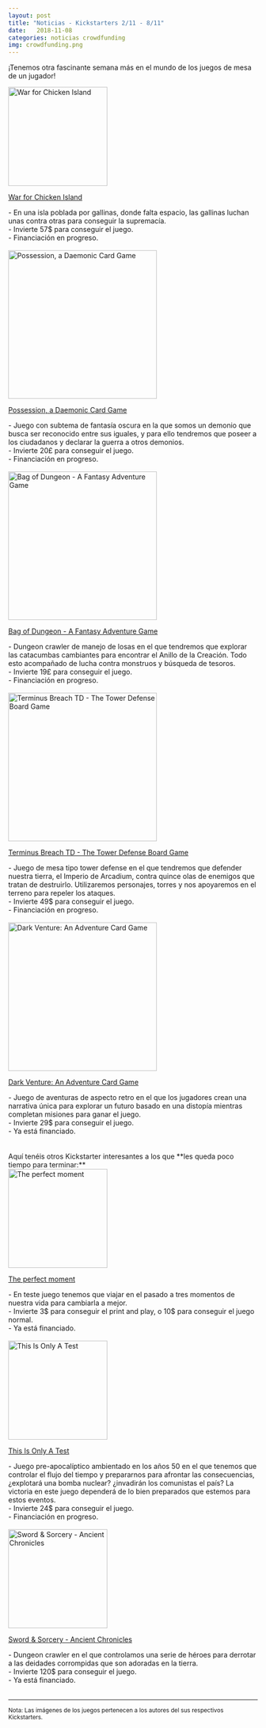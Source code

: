 ```yaml
---
layout: post
title: "Noticias - Kickstarters 2/11 - 8/11"
date:   2018-11-08
categories: noticias crowdfunding
img: crowdfunding.png
---
```


¡Tenemos otra fascinante semana más en el mundo de los juegos de mesa de un 
jugador! 

<div class="row">
    <div class="col-md-3">
        <img width="200" height="200"
            src="https://ksr-ugc.imgix.net/assets/023/162/242/06a3e930effb5bf9acf2f746ce7c741f_original.JPG?ixlib=rb-1.1.0&w=680&fit=max&v=1541520938&auto=format&gif-q=50&q=92&s=dddf5158cddc07e4f4aed2bfb86368d2"
        class="img-thumbnail" alt="War for Chicken Island">
    </div>
    <div class="col-md-9">
        <p>
            <a href="https://www.kickstarter.com/projects/dracostudios/war-for-chicken-island-dont-chicken-out?ref=discovery">
                War for Chicken Island
            </a>
        </p>
        - En una isla poblada por gallinas, donde falta espacio, las gallinas
        luchan unas contra otras para conseguir la supremacía.
        <br>
        - Invierte 57$ para conseguir el juego.
        <br>
        - Financiación en progreso.
    </div>
</div>

<br>
<div class="row">
    <div class="col-md-3">
        <img width="300" height="300"
            src="https://ksr-ugc.imgix.net/assets/023/145/100/e906ae1cf4c77913ebe1f42aa4a1c437_original.jpg?ixlib=rb-1.1.0&w=680&fit=max&v=1541419402&auto=format&gif-q=50&q=92&s=8c6f1ce2b6def50873f1fe9b1e0a69f7"
            class="img-thumbnail" alt="Possession, a Daemonic Card Game">
    </div>
    <div class="col-md-9">
        <p>
            <a href="https://www.kickstarter.com/projects/832798751/possession-a-daemonic-card-game-0?ref=discovery">
                Possession, a Daemonic Card Game
            </a>
        </p>
          - Juego con subtema de fantasía oscura en la que somos un demonio
          que busca ser reconocido entre sus iguales, y para ello tendremos que
          poseer a los ciudadanos y declarar la guerra a otros demonios.
          <br>
          - Invierte 20£ para conseguir el juego.
          <br>
          - Financiación en progreso.
    </div>
</div>

<br>
<div class="row">
    <div class="col-md-3">
        <img width="300" height="300"
            src="https://ksr-ugc.imgix.net/assets/023/164/486/43b93384d661431fad7720b20d5f1a79_original.JPG?ixlib=rb-1.1.0&w=680&fit=max&v=1541530938&auto=format&gif-q=50&q=92&s=a570726bf9bb0df05ef3e5d0de7e762d"
            class="img-thumbnail" alt="Bag of Dungeon - A Fantasy Adventure Game">
    </div>
    <div class="col-md-9">
        <p>
            <a href="https://www.kickstarter.com/projects/gunpowder/bag-of-dungeon-adventure-game?ref=discovery">
                Bag of Dungeon - A Fantasy Adventure Game
            </a>
        </p>
          - Dungeon crawler de manejo de losas en el que tendremos que explorar
          las catacumbas cambiantes para encontrar el Anillo de la Creación.
          Todo esto acompañado de lucha contra monstruos y búsqueda de tesoros.
          <br>
          - Invierte 19£ para conseguir el juego.
          <br>
          - Financiación en progreso.
    </div>
</div>

<br>
<div class="row">
    <div class="col-md-3">
        <img width="300" height="300"
            src="https://ksr-ugc.imgix.net/assets/023/106/719/0ac2025ce6bc34f57c2b5afc7285188e_original.jpg?ixlib=rb-1.1.0&w=680&fit=max&v=1541093130&auto=format&gif-q=50&q=92&s=44d675e6d51cfc3dcff14649bb300cd7"
            class="img-thumbnail" alt="Terminus Breach TD - The Tower Defense Board Game">
    </div>
    <div class="col-md-9">
        <p>
            <a href="https://www.kickstarter.com/projects/171911911/terminus-breach-td-the-tower-defense-board-game?ref=discovery&term=board%20games">
                Terminus Breach TD - The Tower Defense Board Game
            </a>
        </p>
          - Juego de mesa tipo tower defense en el que tendremos que defender 
          nuestra tierra, el Imperio de Arcadium, contra quince olas de
          enemigos que tratan de destruirlo. Utilizaremos personajes, torres
          y nos apoyaremos en el terreno para repeler los ataques.
          <br>
          - Invierte 49$ para conseguir el juego.
          <br>
          - Financiación en progreso.
    </div>
</div>

<br>
<div class="row">
    <div class="col-md-3">
        <img width="300" height="300"
            src="https://ksr-ugc.imgix.net/assets/023/025/824/47bc88142d84568e2683d4fe0406c4f7_original.png?ixlib=rb-1.1.0&w=680&fit=max&v=1540483745&auto=format&gif-q=50&lossless=true&s=7a7a4fd4729047b6331efcb1b2f7bb1e"
            class="img-thumbnail" alt="Dark Venture: An Adventure Card Game">
    </div>
    <div class="col-md-9">
        <p>
            <a href="https://www.kickstarter.com/projects/960192600/dark-venture-an-adventure-card-game/description">
                Dark Venture: An Adventure Card Game
            </a>
        </p>
          - Juego de aventuras de aspecto retro en el que los jugadores crean
           una narrativa única para explorar un futuro basado en una distopía
           mientras completan misiones para ganar el juego.
          <br>
          - Invierte 29$ para conseguir el juego.
          <br>
          - Ya está financiado.
    </div>
</div>

<br>
<br>
Aquí tenéis otros Kickstarter interesantes a los que **les queda poco tiempo
para terminar:**

<div class="row">
    <div class="col-md-3">
        <img width="200" height="200"
            src="https://ksr-ugc.imgix.net/assets/023/173/417/c8c387fd69fd0e73dd27666bbdf15ab0_original.png?ixlib=rb-1.1.0&w=680&fit=max&v=1541588541&auto=format&gif-q=50&lossless=true&s=1b20e1d4a25d06958fd76181ea7cfe34"
        class="img-thumbnail" alt="The perfect moment">
    </div>
    <div class="col-md-9">
        <p>
            <a href="https://www.kickstarter.com/projects/239309591/the-perfect-moment-manipulate-the-past-to-change-t?ref=discovery">
            The perfect moment
            </a>
        </p>
        - En teste juego tenemos que viajar en el pasado a tres momentos de
        nuestra vida para cambiarla a mejor.
        <br>
        - Invierte 3$ para conseguir el print and play, o 10$ para conseguir
          el juego normal.
        <br>
        - Ya está financiado.
    </div>
</div>
<br>

<div class="row">
    <div class="col-md-3">
        <img width="200" height="200"
            src="https://ksr-ugc.imgix.net/assets/022/512/691/073579b977c02f55c9e921374f82e141_original.png?ixlib=rb-1.1.0&w=680&fit=max&v=1536630774&auto=format&gif-q=50&lossless=true&s=6426599cbcba9b5baf6b3fde70d64961"
        class="img-thumbnail" alt="This Is Only A Test">
    </div>
    <div class="col-md-9">
        <p>
            <a href="https://www.kickstarter.com/projects/eagle-gryphon/this-is-only-a-test?ref=discovery">
            This Is Only A Test
            </a>
        </p>
        - Juego pre-apocalíptico ambientado en los años 50 en el que tenemos
         que controlar el flujo del tiempo y prepararnos para afrontar las
         consecuencias, ¿explotará una bomba nuclear? ¿invadirán los comunistas
         el país? La victoria en este juego dependerá de lo bien preparados
         que estemos para estos eventos.
        <br>
        - Invierte 24$ para conseguir el juego.
        <br>
        - Financiación en progreso.
    </div>
</div>
<br>

<div class="row">
    <div class="col-md-3">
        <img width="200" height="200"
            src="https://ksr-ugc.imgix.net/assets/023/128/677/dee5b7bdb2007910577fb836c788fcc9_original.jpg?ixlib=rb-1.1.0&w=680&fit=max&v=1541259218&auto=format&gif-q=50&q=92&s=c73a2769bc6416951613849cc26c94a0"
        class="img-thumbnail" alt="Sword & Sorcery - Ancient Chronicles">
    </div>
    <div class="col-md-9">
        <p>
            <a href="https://www.kickstarter.com/projects/ares-games/sword-and-sorcery-ancient-chronicles?ref=discovery">
            Sword & Sorcery - Ancient Chronicles
            </a>
        </p>
        - Dungeon crawler en el que controlamos una serie de héroes para
          derrotar a las deidades corrompidas que son adoradas en la tierra.
        <br>
        - Invierte 120$ para conseguir el juego.
        <br>
        - Ya está financiado.
    </div>
</div>

<br>
<hr>

<small>Nota: Las imágenes de los juegos pertenecen a los autores del sus
respectivos Kickstarters.</small>
